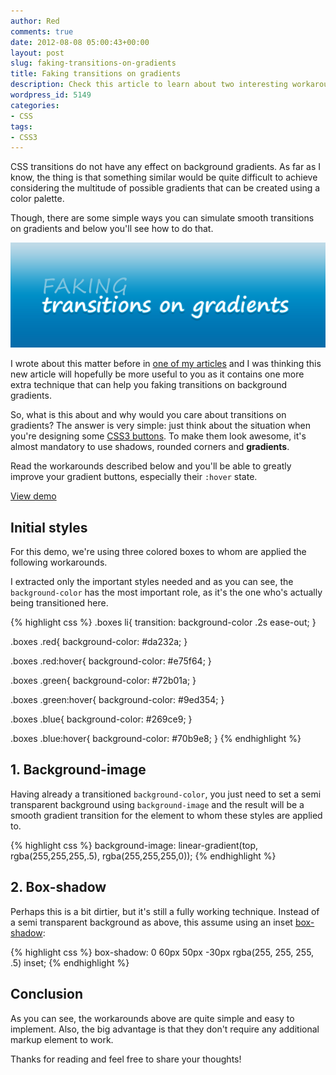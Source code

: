 ```yaml
---
author: Red
comments: true
date: 2012-08-08 05:00:43+00:00
layout: post
slug: faking-transitions-on-gradients
title: Faking transitions on gradients
description: Check this article to learn about two interesting workarounds for faking transitions on background gradients.
wordpress_id: 5149
categories:
- CSS
tags:
- CSS3
---
```


CSS transitions do not have any effect on background gradients. As far as I know, the thing is that something similar would be quite difficult to achieve considering the multitude of possible gradients that can be created using a color palette.

Though, there are some simple ways you can simulate smooth transitions on gradients and below you'll see how to do that.

![Transitions on gradients](/wp-content/uploads/2012/08/faking-transitions-on-gradients.png)

<!-- more -->

I wrote about this matter before in [one of my articles](http://www.red-team-design.com/css-pitfalls-and-how-to-overcome-them) and I was thinking this new article will hopefully be more useful to you as it contains one more extra technique that can help you faking transitions on background gradients.

So, what is this about and why would you care about transitions on gradients? The answer is very simple: just think about the situation when you're designing some [CSS3 buttons](http://www.red-team-design.com/just-another-awesome-css3-buttons). To make them look awesome, it's almost mandatory to use shadows, rounded corners and **gradients**.

Read the workarounds described below and you'll be able to greatly improve your gradient buttons, especially their `:hover` state. 

[View demo](/wp-content/uploads/2012/08/fake-transitions-on-gradients-demo.html)


## Initial styles

For this demo, we're using three colored boxes to whom are applied the following workarounds.

I extracted only the important styles needed and as you can see, the `background-color` has the most important role, as it's the one who's actually being transitioned here.     

{% highlight css %}
.boxes li{
    transition: background-color .2s ease-out;
}

.boxes .red{
    background-color: #da232a;
}

.boxes .red:hover{
    background-color: #e75f64;
}   

.boxes .green{
    background-color: #72b01a;
}

.boxes .green:hover{
    background-color: #9ed354;
}   

.boxes .blue{
    background-color: #269ce9;
}

.boxes .blue:hover{
    background-color: #70b9e8;
}
{% endhighlight %}


## 1. Background-image

Having already a transitioned `background-color`, you just need to set a semi transparent background using `background-image` and the result will be a smooth gradient transition for the element to whom these styles are applied to.
    
{% highlight css %}
background-image: linear-gradient(top, rgba(255,255,255,.5), rgba(255,255,255,0));
{% endhighlight %}

## 2. Box-shadow

Perhaps this is a bit dirtier, but it's still a fully working technique. Instead of a semi transparent background as above, this assume using an inset [box-shadow](http://www.red-team-design.com/how-to-create-slick-effects-with-css3-box-shadow):


{% highlight css %}
box-shadow: 0 60px 50px -30px rgba(255, 255, 255, .5) inset;
{% endhighlight %}

## Conclusion

As you can see, the workarounds above are quite simple and easy to implement. Also, the big advantage is that they don't require any additional markup element to work. 

Thanks for reading and feel free to share your thoughts!